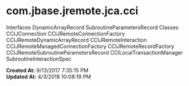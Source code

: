 # com.jbase.jremote.jca.cci

Interfaces DynamicArrayRecord SubroutineParametersRecord Classes CCIJConnection CCIJRemoteConnectionFactory CCIJRemoteDynamicArrayRecord CCIJRemoteInteraction CCIJRemoteManagedConnectionFactory CCIJRemoteRecordFactory CCIJRemoteSubroutineParametersRecord CCILocalTransactionManager SubroutineInteractionSpec  

**Created At:** 9/13/2017 7:35:15 PM  
**Updated At:** 4/3/2018 10:08:19 PM  

